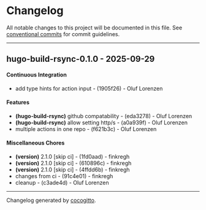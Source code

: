 # Changelog
All notable changes to this project will be documented in this file. See [conventional commits](https://www.conventionalcommits.org/) for commit guidelines.

- - -
## hugo-build-rsync-0.1.0 - 2025-09-29
#### Continuous Integration
- add type hints for action input - (1905f26) - Oluf Lorenzen
#### Features
- **(hugo-build-rsync)** github compatability - (eda3278) - Oluf Lorenzen
- **(hugo-build-rsync)** allow setting http/s - (a0a939f) - Oluf Lorenzen
- multiple actions in one repo - (f621b3c) - Oluf Lorenzen
#### Miscellaneous Chores
- **(version)** 2.1.0 [skip ci] - (1fd0aad) - finkregh
- **(version)** 2.1.0 [skip ci] - (610896c) - finkregh
- **(version)** 2.1.0 [skip ci] - (4ffdd6b) - finkregh
- changes from ci - (91c4e01) - finkregh
- cleanup - (c3ade4d) - Oluf Lorenzen

- - -

Changelog generated by [cocogitto](https://github.com/cocogitto/cocogitto).